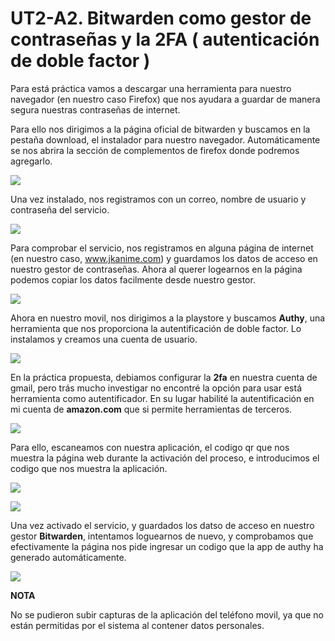 # UT2-A2. Bitwarden como gestor de contraseñas y la 2FA ( autenticación de doble factor )

Para está práctica vamos a descargar una herramienta para nuestro navegador (en nuestro caso Firefox) que nos ayudara a guardar de manera segura nuestras contraseñas de internet.

Para ello nos dirigimos a la página oficial de bitwarden y buscamos en la pestaña download, el instalador para nuestro navegador. Automáticamente se nos abrira la sección de complementos de firefox donde podremos agregarlo.

![](./img/4.JPG)

Una vez instalado, nos registramos con un correo, nombre de usuario y contraseña del servicio.

![](./img/2.JPG)

Para comprobar el servicio, nos registramos en alguna página de internet (en nuestro caso, www.jkanime.com) y guardamos los datos de acceso en nuestro gestor de contraseñas.
Ahora al querer logearnos en la página podemos copiar los datos facilmente desde nuestro gestor.

![](./img/6.JPG)

Ahora en nuestro movil, nos dirigimos a la playstore y buscamos **Authy**, una herramienta que nos proporciona la autentificación de doble factor. Lo instalamos y creamos una cuenta de usuario.

![](./img/31.jpg)

En la práctica propuesta, debiamos configurar la **2fa** en nuestra cuenta de gmail, pero trás mucho investigar no encontré la opción para usar está herramienta como autentificador. En su lugar habilité la autentificación en mi cuenta de **amazon.com** que si permite herramientas de terceros.

![](./img/11.JPG)

Para ello, escaneamos con nuestra aplicación, el codigo qr que nos muestra la página web durante la activación del proceso, e introducimos el codigo que nos muestra la aplicación.

![](./img/12.JPG)

![](./img/14.JPG)

Una vez activado el servicio, y guardados los datso de acceso en nuestro gestor **Bitwarden**, intentamos loguearnos de nuevo, y comprobamos que efectivamente la página nos pide ingresar un codigo que la app de authy ha generado automáticamente.

![](./img/23.JPG)

**NOTA**

No se pudieron subir capturas de la aplicación del teléfono movil, ya que no están permitidas por el sistema al contener datos personales.
